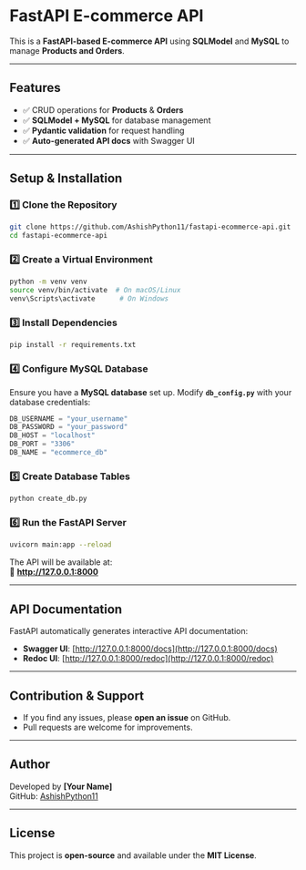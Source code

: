 
# FastAPI E-commerce API

This is a **FastAPI-based E-commerce API** using **SQLModel** and **MySQL** to manage **Products and Orders**.

---

## Features
- ✅ CRUD operations for **Products** & **Orders**
- ✅ **SQLModel + MySQL** for database management
- ✅ **Pydantic validation** for request handling
- ✅ **Auto-generated API docs** with Swagger UI

---


## Setup & Installation

### **1️⃣ Clone the Repository**
```sh
git clone https://github.com/AshishPython11/fastapi-ecommerce-api.git
cd fastapi-ecommerce-api
```

### **2️⃣ Create a Virtual Environment**
```sh
python -m venv venv
source venv/bin/activate  # On macOS/Linux
venv\Scripts\activate      # On Windows
```

### **3️⃣ Install Dependencies**
```sh
pip install -r requirements.txt
```

### **4️⃣ Configure MySQL Database**
Ensure you have a **MySQL database** set up. Modify **`db_config.py`** with your database credentials:
```python
DB_USERNAME = "your_username"
DB_PASSWORD = "your_password"
DB_HOST = "localhost"
DB_PORT = "3306"
DB_NAME = "ecommerce_db"
```

### **5️⃣ Create Database Tables**
```sh
python create_db.py
```

### **6️⃣ Run the FastAPI Server**
```sh
uvicorn main:app --reload
```
The API will be available at:  
🔹 **http://127.0.0.1:8000**

---


##  API Documentation
FastAPI automatically generates interactive API documentation:

- **Swagger UI**: [http://127.0.0.1:8000/docs](http://127.0.0.1:8000/docs)
- **Redoc UI**: [http://127.0.0.1:8000/redoc](http://127.0.0.1:8000/redoc)

---

##  Contribution & Support
- If you find any issues, please **open an issue** on GitHub.
- Pull requests are welcome for improvements.

---

##  Author
Developed by **[Your Name]**  
GitHub: [AshishPython11](https://github.com/AshishPython11)

---

## License
This project is **open-source** and available under the **MIT License**.

